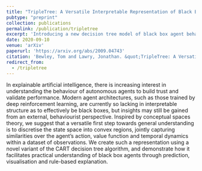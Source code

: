 ```yaml
---
title: "TripleTree: A Versatile Interpretable Representation of Black Box Agents and their Environments"
pubtype: "preprint"
collection: publications
permalink: /publication/tripletree
excerpt: 'Introducing a new decision tree model of black box agent behaviour, which jointly captures the agent's policy, value function and temporal dynamics.'
date: 2020-09-10
venue: 'arXiv'
paperurl: 'https://arxiv.org/abs/2009.04743'
citation: 'Bewley, Tom and Lawry, Jonathan. &quot;TripleTree: A Versatile Interpretable Representation of Black Box Agents and their Environments&quot; <i>arXiv preprint 2009.04743</i>. 2020.'
redirect_from: 
  - /tripletree
---
```

In explainable artificial intelligence, there is increasing interest in understanding the behaviour of autonomous agents to build trust and validate performance. Modern agent architectures, such as those trained by deep reinforcement learning, are currently so lacking in interpretable structure as to effectively be black boxes, but insights may still be gained from an external, behaviourist perspective. Inspired by conceptual spaces theory, we suggest that a versatile first step towards general understanding is to discretise the state space into convex regions, jointly capturing similarities over the agent’s action, value function and temporal dynamics within a dataset of observations. We create such a representation using a novel variant of the CART decision tree algorithm, and demonstrate how it facilitates practical understanding of black box agents through prediction, visualisation and rule-based explanation.